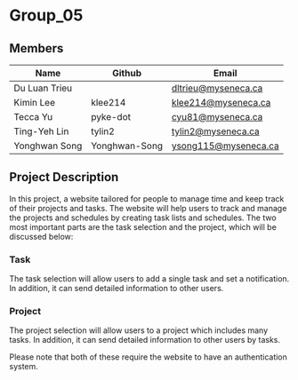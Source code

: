 # Group_05

## Members
| Name           | Github    | Email                       | 
| -------------- | --------- | --------------------------- | 
| Du Luan Trieu  |  | dltrieu@myseneca.ca | 
| Kimin Lee      | klee214   | klee214@myseneca.ca | 
| Tecca Yu       | pyke-dot  | cyu81@myseneca.ca   | 
| Ting-Yeh Lin   | tylin2    | tylin2@myseneca.ca  | 
| Yonghwan Song  | Yonghwan-Song  | ysong115@myseneca.ca | 

## Project Description
In this project, a website tailored for people to manage time and keep track of their projects and tasks. The website will help users to track and manage the projects and schedules by creating task lists and schedules. The two most important parts are the task selection and the project, which will be discussed below:

### Task
The task selection will allow users to add a single task and set a notification. In addition, it can send detailed information to other users.

### Project
The project selection will allow users to a project which includes many tasks. In addition, it can send detailed information to other users by tasks.

Please note that both of these require the website to have an authentication system.
